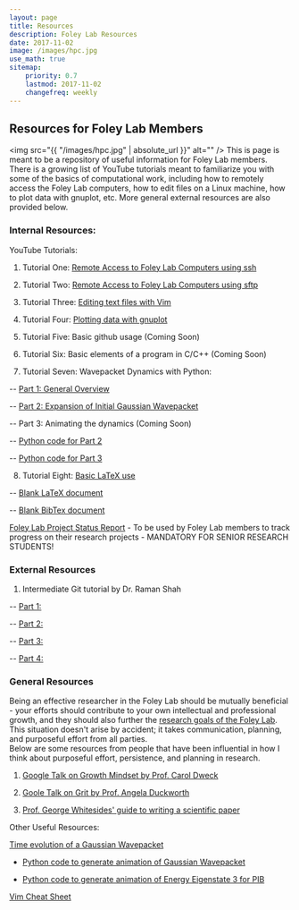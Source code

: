 ```yaml
---
layout: page
title: Resources
description: Foley Lab Resources
date: 2017-11-02
image: /images/hpc.jpg
use_math: true 
sitemap:
    priority: 0.7
    lastmod: 2017-11-02
    changefreq: weekly
---
```

## Resources for Foley Lab Members

<span class="image left"><img src="{{ "/images/hpc.jpg" | absolute_url }}" alt="" /></span> 
This is page is meant to be a repository of useful information for Foley Lab members.  There is
a growing list of YouTube tutorials meant to familiarize you with some of the basics of computational work, including
how to remotely access the Foley Lab computers, how to edit files on a Linux machine, how to plot data with gnuplot, etc.
More general external resources are also provided below.

### Internal Resources:

YouTube Tutorials:

1. Tutorial One: [Remote Access to Foley Lab Computers using ssh](https://youtu.be/DpgQe_j371E)

2. Tutorial Two: [Remote Access to Foley Lab Computers using sftp](https://youtu.be/z6j0V4qRDss)

3. Tutorial Three: [Editing text files with Vim](https://youtu.be/DH_RrBCfV6I)

4. Tutorial Four:  [Plotting data with gnuplot](https://youtu.be/zoBxA11S73g)

5. Tutorial Five:  Basic github usage (Coming Soon)

6. Tutorial Six: Basic elements of a program in C/C++ (Coming Soon)

7. Tutorial Seven: Wavepacket Dynamics with Python:

-- [Part 1: General Overview](https://youtu.be/LpyyPTVP37o)

-- [Part 2: Expansion of Initial Gaussian Wavepacket](https://youtu.be/NtqkJWp1OBM)

-- Part 3: Animating the dynamics (Coming Soon)

-- [Python code for Part 2](/assets/pib_static.py)

-- [Python code for Part 3](/assets/pib_wp.py)

8.  Tutorial Eight: [Basic LaTeX use](https://youtu.be/BPcFAmskBJs)

-- [Blank LaTeX document](/assets/pubs/Example.tex)

-- [Blank BibTex document](/assets/pubs/Example.bib)

[Foley Lab Project Status Report](/assets/pubs/FoleyLab_Project_Status_Report.docx) - To be used by Foley Lab members to track progress on their research projects - MANDATORY FOR SENIOR RESEARCH STUDENTS!


### External Resources  

1.  Intermediate Git tutorial by Dr. Raman Shah

-- [Part 1:](https://github.com/ramanshah/intermediate_git/blob/master/day1/day1_slides.pdf)

-- [Part 2:](https://github.com/ramanshah/intermediate_git/blob/master/day2/day2_slides.pdf)

-- [Part 3:](https://github.com/ramanshah/intermediate_git/blob/master/day3/day3_slides.pdf)

-- [Part 4:](https://github.com/ramanshah/intermediate_git/blob/master/day4/day4_slides.pdf)

### General Resources

Being an effective researcher in the Foley Lab should be mutually beneficial - your efforts should 
contribute to your own intellectual and professional growth, and they should also further the [research goals of the Foley Lab](/about/). 
This situation doesn't arise by accident; it takes communication, planning, and purposeful effort from all parties.  
Below are some resources from people that have been influential in how I think about purposeful effort, persistence, and planning in research.  

1. [Google Talk on Growth Mindset by Prof. Carol Dweck](https://youtu.be/-71zdXCMU6A)

2. [Goole Talk on Grit by Prof. Angela Duckworth](https://youtu.be/W-ONEAcBeTk)

3. [Prof. George Whitesides' guide to writing a scientific paper](http://ee.ucr.edu/~rlake/Whitesides_writing_res_paper.pdf)

Other Useful Resources:

[Time evolution of a Gaussian Wavepacket](https://youtu.be/aE4eEP-V_V8)

- [Python code to generate animation of Gaussian Wavepacket](/assets/pib_wp.py)

- [Python code to generate animation of Energy Eigenstate 3 for PIB](/assets/pib_ee3.py)

[Vim Cheat Sheet](/assets/pubs/vi_cheat_sheet.pdf)





